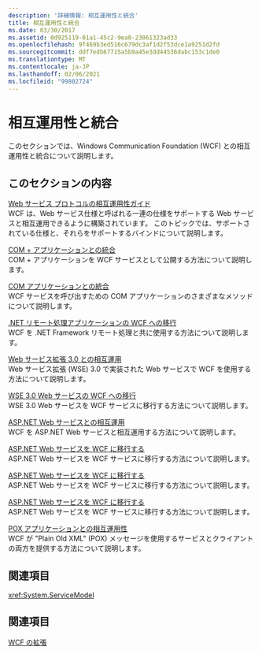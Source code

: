 ```yaml
---
description: '詳細情報: 相互運用性と統合'
title: 相互運用性と統合
ms.date: 03/30/2017
ms.assetid: 0d925119-01a1-45c2-9ea0-23061323ad33
ms.openlocfilehash: 9f469b3ed516c679dc3af1d2f53dce1a9251d2fd
ms.sourcegitcommit: ddf7edb67715a5b9a45e3dd44536dabc153c1de0
ms.translationtype: MT
ms.contentlocale: ja-JP
ms.lasthandoff: 02/06/2021
ms.locfileid: "99802724"
---
```

# <a name="interoperability-and-integration"></a>相互運用性と統合

このセクションでは、Windows Communication Foundation (WCF) との相互運用性と統合について説明します。  
  
## <a name="in-this-section"></a>このセクションの内容  

 [Web サービス プロトコルの相互運用性ガイド](web-services-protocols-interoperability-guide.md)  
 WCF は、Web サービス仕様と呼ばれる一連の仕様をサポートする Web サービスと相互運用できるように構築されています。 このトピックでは、サポートされている仕様と、それらをサポートするバインドについて説明します。  
  
 [COM + アプリケーションとの統合](integrating-with-com-plus-applications.md)  
 COM + アプリケーションを WCF サービスとして公開する方法について説明します。  
  
 [COM アプリケーションとの統合](integrating-with-com-applications.md)  
 WCF サービスを呼び出すための COM アプリケーションのさまざまなメソッドについて説明します。  
  
 [.NET リモート処理アプリケーションの WCF への移行](migrating-net-remoting-applications-to-wcf.md)  
 WCF を .NET Framework リモート処理と共に使用する方法について説明します。  
  
 [Web サービス拡張 3.0 との相互運用](interoperability-with-web-services-enhancements-3-0.md)  
 Web サービス拡張 (WSE) 3.0 で実装された Web サービスで WCF を使用する方法について説明します。  
  
 [WSE 3.0 Web サービスの WCF への移行](migrating-wse-3-0-web-services-to-wcf.md)  
 WSE 3.0 Web サービスを WCF サービスに移行する方法について説明します。  
  
 [ASP.NET Web サービスとの相互運用](interop-with-aspnet-web-services.md)  
 WCF を ASP.NET Web サービスと相互運用する方法について説明します。  
  
 [ASP.NET Web サービスを WCF に移行する](migrating-aspnet-web-services-to-wcf.md)  
 ASP.NET Web サービスを WCF サービスに移行する方法について説明します。  
  
 [ASP.NET Web サービスを WCF に移行する](migrating-aspnet-web-services-to-wcf.md)  
 ASP.NET Web サービスを WCF サービスに移行する方法について説明します。  
  
 [ASP.NET Web サービスを WCF に移行する](migrating-aspnet-web-services-to-wcf.md)  
 ASP.NET Web サービスを WCF サービスに移行する方法について説明します。  
  
 [POX アプリケーションとの相互運用性](interoperability-with-pox-applications.md)  
 WCF が "Plain Old XML" (POX) メッセージを使用するサービスとクライアントの両方を提供する方法について説明します。  
  
## <a name="reference"></a>関連項目  

 <xref:System.ServiceModel>  
  
## <a name="related-sections"></a>関連項目  

 [WCF の拡張](../extending/index.md)
